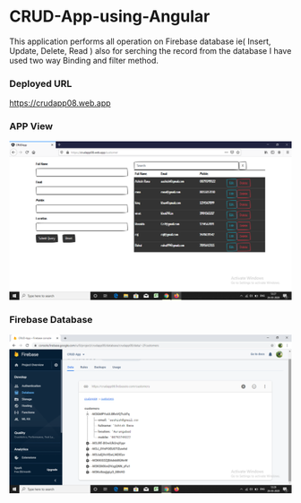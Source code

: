# CRUD-App-using-Angular    
This application performs all operation on Firebase database ie( Insert, Update, Delete, Read ) also for serching the record from the database I have used two way Binding and filter method.

### Deployed URL
https://crudapp08.web.app

### APP View
![](https://github.com/ashishrana080699/CRUD-App-using-Angular/blob/master/Screenshot/Screenshot.png)

### Firebase Database
![](https://github.com/ashishrana080699/CRUD-App-using-Angular/blob/master/Screenshot/Screenshot(1).png)
